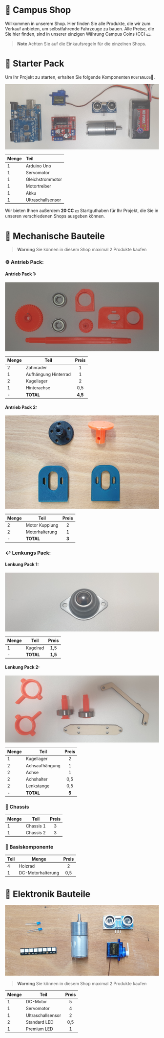# :shopping_cart: Campus Shop

Willkommen in unserem Shop. Hier finden Sie alle Produkte, die wir zum Verkauf anbieten, um selbstfahrende Fahrzeuge zu bauen.
Alle Preise, die Sie hier finden, sind in unserer einzigen Währung Campus Coins (CC) :dollar:.

> **Note**
>Achten Sie auf die Einkaufsregeln für die einzelnen Shops.

# :rocket: Starter Pack 

Um Ihr Projekt zu starten, erhalten Sie folgende Komponenten `KOSTENLOS`:money_with_wings:.

![](/Bilder/starterPack.jpg?raw=true)

| Menge | Teil | 
| :------------- | :------------- |
| 1 | Arduino Uno | 
| 1 | Servomotor | 
| 1 |Gleichstrommotor | 
| 1 | Motortreiber | 
| 1 | Akku | 
| 1 | Ultraschallsensor |

Wir bieten Ihnen außerdem **20 CC** :dollar: Startguthaben für Ihr Projekt, die Sie in unseren verschiedenen Shops ausgeben können.

# :wrench: Mechanische Bauteile

> **Warning**
> Sie können in diesem Shop maximal 2 Produkte kaufen

### :gear: Antrieb Pack:

#### Antrieb Pack 1:

![](/Bilder/antrieb1.jpg?raw=true)

| Menge | Teil | Preis |
| ------------- | ------------- | :-------------: | 
| 2 | Zahnrader  | 1 |
| 1 | Aufhängung Hinterrad | 1 |
| 2 | Kugellager | 2 |
| 1 | Hinterachse | 0,5 |
| -| **TOTAL** | **4,5** |

#### Antrieb Pack 2:

![](/Bilder/antrieb2.jpg?raw=true)

| Menge| Teil| Preis |
| ------------- | ------------- | :-------------: | 
| 2 | Motor Kupplung | 2 |
| 2 | Motorhalterung | 1 |
| -| **TOTAL** | **3** |

### :leftwards_arrow_with_hook: Lenkungs Pack:
#### Lenkung Pack 1:

![](/Bilder/lenkung2.jpg?raw=true)

| Menge | Teil | Preis |
| ------------- | ------------- | :-------------: | 
| 1 | Kugelrad | 1,5 |
| -| **TOTAL** | **1,5** |

#### Lenkung Pack 2:

![](/Bilder/lenkung1.jpg?raw=true)

| Menge | Teil | Preis |
| ------------- | ------------- | :-------------: | 
| 1 | Kugellager | 2 |
| 2 | Achsaufhängung | 1 |
| 2 | Achse | 1 |
| 2 | Achshalter | 0,5 |
| 2 | Lenkstange | 0,5 |
| -| **TOTAL** | **5** |

### :round_pushpin: Chassis 
| Menge | Teil | Preis |
| ------------- | ------------- | :-------------: |
| 1 |  Chassis 1 | 3 |
| 1 | Chassis 2 | 3 |

### :memo: Basiskomponente

| Teil | Menge | Preis |
| ------------- | ------------- | :-------------: |
| 4 | Holzrad | 2  |
| 1 | DC-Motorhalterung | 0,5  |

# :electric_plug: Elektronik Bauteile

![](/Bilder/elektroshop.jpg?raw=true)

> **Warning**
> Sie können in diesem Shop maximal 2 Produkte kaufen

| Menge| Teil | Preis |
| ------------- | ------------- | :-------------: |
| 1 | DC-Motor | 5 |
| 1   | Servomotor | 4 |
| 1 | Ultraschallsensor   | 2 |
| 2  | Standard LED | 0,5 |
| 1  | Premium LED | 1 |

